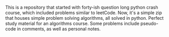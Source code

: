 This is a repository that started with forty-ish question long python crash course, which included problems similar to leetCode. Now, it's a simple zip that houses simple problem solving algorithms, all solved in python. Perfect study material for an algorithms course.
Some problems include pseudo-code in comments, as well as personal notes.
